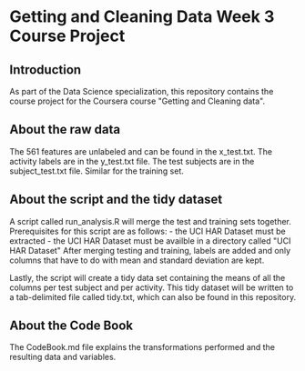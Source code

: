 Getting and Cleaning Data
Week 3 Course Project
=================

<H2>Introduction</H2>
As part of the Data Science specialization, this repository contains the course project for the Coursera course "Getting and Cleaning data".

<H2>About the raw data</H2>
The 561 features are unlabeled and can be found in the x_test.txt. The activity labels are in the y_test.txt file. The test subjects are in the subject_test.txt file. Similar for the training set.

<H2>About the script and the tidy dataset</H2>
A script called run_analysis.R will merge the test and training sets together. Prerequisites for this script are as follows:
- the UCI HAR Dataset must be extracted
- the UCI HAR Dataset must be availble in a directory called "UCI HAR Dataset"
After merging testing and training, labels are added and only columns that have to do with mean and standard deviation are kept.

Lastly, the script will create a tidy data set containing the means of all the columns per test subject and per activity. This tidy dataset will be written to a tab-delimited file called tidy.txt, which can also be found in this repository.

<H2>About the Code Book</H2>
The CodeBook.md file explains the transformations performed and the resulting data and variables.
